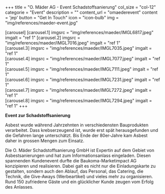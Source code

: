 +++
  title = "O. Mäder AG - Event Schadstoffsanierung"
  col_size = "col-12"
  categorie = "Event"
  description = ""
  content_url = "omaederevent"
  content = 'jep'
  button = "Get In Touch"
  icon = "icon-bulb"
  img = "img/references/maeder-event.jpg"
 
  [carousel]
    [carousel.1]
    imgsrc = "img/references/maeder/IMGL6817.jpeg"
    imgalt = "ref 1"
    [carousel.2]
    imgsrc = "img/references/maeder/IMGL7016.jpeg"
    imgalt = "ref 1"    
    [carousel.3]
    imgsrc = "img/references/maeder/IMGL7035.jpeg"
    imgalt = "ref 1"    
    [carousel.4]
    imgsrc = "img/references/maeder/IMGL7077.jpeg"
    imgalt = "ref 1"    
    [carousel.5]
    imgsrc = "img/references/maeder/IMGL7111.jpeg"
    imgalt = "ref 1"    
    [carousel.6]
    imgsrc = "img/references/maeder/IMGL7231.jpeg"
    imgalt = "ref 1"    
    [carousel.7]
    imgsrc = "img/references/maeder/IMGL7272.jpeg"
    imgalt = "ref 1"    
    [carousel.8]
    imgsrc = "img/references/maeder/IMGL7294.jpeg"
    imgalt = "ref 1"
+++

<p><strong>Event zur Schadstoffsanierung</strong></p>

<p>Asbest wurde w&auml;hrend Jahrzehnten in verschiedensten Bauprodukten verarbeitet. Dass krebserzeugend ist, wurde erst sp&auml;t herausgefunden und die Gefahren lange untersch&auml;tzt. Bis Ende der 80er-Jahre kam Asbest daher in grossen Mengen zum Einsatz.</p>

<p>Die O. M&auml;der Schadstoffsanierung GmbH ist Expertin auf dem Gebiet von Asbestsanierungen und hat zum Informationsanlass eingeladen. Diesen spannenden Kundenevent durfte die Baukoma-Marketimpact AG konzipieren und realisieren. Dabei galt es nicht nur die Einladungskarte zu gestalten, sondern auch den Ablauf, das Personal, das Catering, die Technik, die Give-Aways (Werbeartikel) und vieles mehr zu organisieren. Rund 150 zufriedene G&auml;ste und ein gl&uuml;cklicher Kunde zeugen vom Erfolg des Anlasses.</p>
